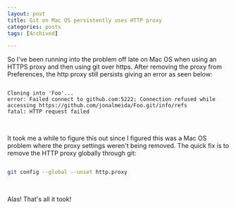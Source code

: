 ```yaml
---
layout: post
title: Git on Mac OS persistently uses HTTP proxy
categories: posts
tags: [Archived]

---
```


So I've been running into the problem off late on Mac OS when using an HTTPS proxy and then using git over https. After removing the proxy from Preferences, the http proxy still persists giving an error as seen below:

~~~

Cloning into 'Foo'...
error: Failed connect to github.com:5222; Connection refused while accessing https://github.com/jonalmeida/Foo.git/info/refs
fatal: HTTP request failed

~~~
<br>


It took me a while to figure this out since I figured this was a Mac OS problem where the proxy settings weren't being removed. The quick fix is to remove the HTTP proxy globally through git:

~~~ bash

git config --global --unset http.proxy

~~~
<br>

Alas! That's all it took!
<br>